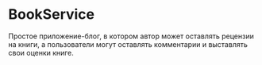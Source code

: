 # BookService
Простое приложение-блог, в котором автор может оставлять рецензии на книги, а пользователи могут оставлять комментарии и выставлять свои оценки книге.

